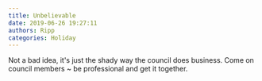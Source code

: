 ```yaml
---
title: Unbelievable
date: 2019-06-26 19:27:11
authors: Ripp
categories: Holiday
---
```


 Not a bad idea, it's just the shady way the council does business.  Come on council members ~ be professional and get it together.